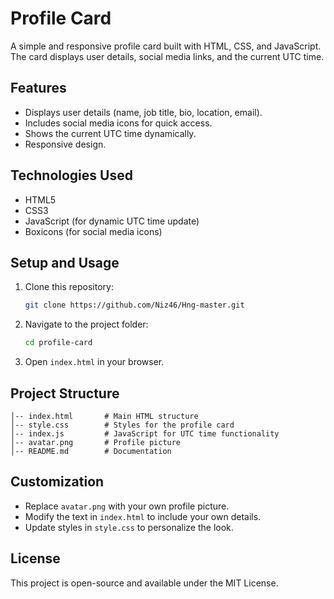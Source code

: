 # Profile Card

A simple and responsive profile card built with HTML, CSS, and JavaScript. The card displays user details, social media links, and the current UTC time.

## Features

- Displays user details (name, job title, bio, location, email).
- Includes social media icons for quick access.
- Shows the current UTC time dynamically.
- Responsive design.

## Technologies Used

- HTML5
- CSS3
- JavaScript (for dynamic UTC time update)
- Boxicons (for social media icons)

## Setup and Usage

1. Clone this repository:

   ```sh
   git clone https://github.com/Niz46/Hng-master.git
   ```

2. Navigate to the project folder:

   ```sh
   cd profile-card
   ```

3. Open `index.html` in your browser.

## Project Structure

``` profile-card/
│-- index.html       # Main HTML structure
│-- style.css        # Styles for the profile card
│-- index.js         # JavaScript for UTC time functionality
│-- avatar.png       # Profile picture
│-- README.md        # Documentation
```

## Customization

- Replace `avatar.png` with your own profile picture.
- Modify the text in `index.html` to include your own details.
- Update styles in `style.css` to personalize the look.

## License

This project is open-source and available under the MIT License.

